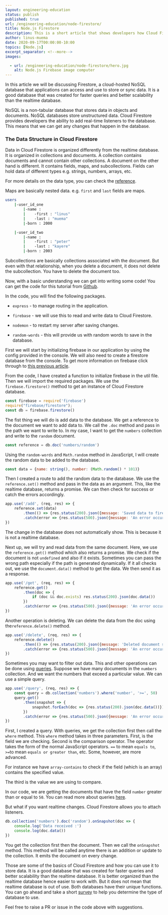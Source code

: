 ```yaml
---
layout: engineering-education
status: publish
published: true
url: /engineering-education/node-firestore/
title: Node.js Firestore
description: This is a short article that shows developers how Cloud Firestore (a NoSQL database that applications can access) works and some of its basic operations.
author: linus-muema
date: 2020-09-17T00:00:00-10:00
topics: [Node.js]
excerpt_separator: <!--more-->
images:

  - url: /engineering-education/node-firestore/hero.jpg
    alt: Node.js Firebase image computer
---
```

In this article we will be discussing Firestore, a cloud-hosted NoSQL database that applications can access and use to store or sync data.  It is a good database that was created for faster queries and better scalability than the realtime database.
<!--more-->
NoSQL is a non-tabular database that stores data in objects and documents. NoSQL databases store unstructured data. Cloud Firestore provides developers the ability to add real-time listeners to the database. This means that we can get any changes that happen in the database.

### The Data Structure in Cloud Firestore
Data in Cloud Firestore is organized differently from the realtime database. It is organized in collections and documents. A collection contains documents and cannot contain other collections. A document on the other hand is different. It contains fields, maps, and subcollections. Fields can hold data of different types e.g. strings, numbers, arrays, etc.

For more details on the data type,  you can check the [reference](https://firebase.google.com/docs/firestore/manage-data/data-types).

Maps are basically nested data. e.g. `first` and `last` fields are maps.

```bash
users
    |-user_id_one
        |-name :
        |    -first : "linus"
        |    -last : "muema"
        |-born : 2000

    |-user_id_two
        |-name :
        |    -first : "peter"
        |    -last : "kayere"
        |-born : 2003
```

Subcollections are basically collections associated with the document. But even with that relationship, when you delete a document, it does not delete the subcollection. You have to delete the document too.

Now, with a basic understanding we can get into writing some code!
You can get the code for this tutorial from [Github](https://github.com/LinusMuema/node-firestore).

In the code, you will find the following packages.

- `express` - to manage routing in the application.

- `firebase` - we will use this to read and write data to Cloud Firestore.

- `nodemon` - to restart my server after saving changes.

- `random-words` - this will provide us with random words to save in the database.

First we will start by initializing firebase in our application by using the config provided in the console. We will also need to create a firestore database from the console. To get more information on firebase click through to [this previous article](/engineering-education/node-firebase/).

From the code, I have created a function to initialize firebase in the util file. Then we will import the required packages. We use the `firebase.firestore()` method to get an instance of Cloud Firestore database.

```JavaScript
const firebase = require('firebase')
require("firebase/firestore");
const db = firebase.firestore()
```

The fist thing we will do is add data to the database. We get a reference to the document we want to add data to. We call the `.doc` method and pass in the path we want to write to. In my case, I want to get the `numbers` collection and write to the `random` document.

```JavaScript
const reference = db.doc('numbers/random')
```

Using the `random-words` and `Math.random` method in JavaScript, I will create the random data to be added to the database.

```JavaScript
const data = {name: string(), number: (Math.random() * 101)}
```

Then I created a route to add the random data to the database. We use the `reference.set()` method and pass in the data as an argument. This, like the realtime database, returns a promise. We can then check for success or catch the errors accordingly.

```JavaScript
app.use('/add', (req, res) => {
    reference.set(data)
        .then(() => {res.status(200).json({message: 'Saved data to firestore'})})
        .catch(error => {res.status(500).json({message: 'An error occurred', error})})
})
```

The change in the database does not automatically show. This is because it is not a realtime database.

Next up, we will try and read data from the same document. Here, we use the `reference.get()` method which also returns a promise. We check if the document is not `undefined` and also if it exists. Sometimes you can pass the wrong path especially if the path is generated dynamically. If it all checks out, we use the  `document.data()` method to get the data. We then send it as a response.

```JavaScript
app.use('/get', (req, res) => {
    reference.get()
        .then(doc => {
            if (doc && doc.exists) res.status(200).json(doc.data())
        })
        .catch(error => {res.status(500).json({message: 'An error occurred', error})})
})
```

Another operation is deleting. We can delete the data from the doc using the`reference.delete()` method.

```JavaScript
app.use('/delete', (req, res) => {
    reference.delete()
        .then(() => {res.status(200).json({message: 'Deleted document successfully'})})
        .catch(error => {res.status(500).json({message: 'An error occurred', error})})
})
```

Sometimes you may want to filter out data. This and other operations can be done using [queries](https://firebase.google.com/docs/firestore/query-data/queries). Suppose we have many documents in the `numbers` collection. And we want the numbers that exceed a particular value. We can use a simple query.

```JavaScript
app.use('/query', (req, res) => {
    const query = db.collection('numbers').where('number', '>=', 50)
    query.get()
        .then(snapshot => {
            snapshot.forEach(doc => {res.status(200).json(doc.data())})
        })
        .catch(error => {res.status(500).json({message: 'An error occurred', error})})
})
```
First, I created a query. With queries, we get the collection first then call the `where` method. This `where` method takes in three parameters. First, is the field we are checking. Second is the comparison operator. The operator takes the form of the normal JavaScript operators. `==` to mean `equals to`, `>=`to mean `equals or greater than`, etc. Some, however, are more advanced.

For instance we have `array-contains` to check if the field (which is an array) contains the specified value.

The third is the value we are using to compare.

In our code, we are getting the documents that have the field `number` greater than or equal to `50`. You can read more about queries [here](https://firebase.google.com/docs/firestore/query-data/queries).

But what if you want realtime changes. Cloud Firestore allows you to attach listeners.

```JavaScript
db.collection('numbers').doc('random').onSnapshot(doc => {
    console.log('Data received :')
    console.log(doc.data())
})
```

You get the collection first then the document. Then we call the `onSnapshot` method. This method will be called anytime there is an addition or update to the collection. It emits the document on every change.

Those are some of the basics of Cloud Firestore and how you can use it to store data. It is a good database that was created for faster queries and better scalability than the realtime database. It is better organized than the realtime database hence easier to work with. But it does not mean that realtime database is out of use. Both databases have their unique functions. You can go ahead and take a short [survey](https://firebase.google.com/docs/firestore/rtdb-vs-firestore#key_considerations) to help you determine the type of database to use.

Feel free to raise a PR or issue in the code above with suggestions.
